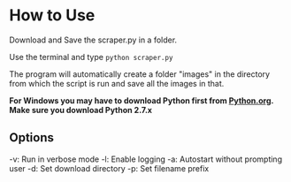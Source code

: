 # How to Use


Download and Save the scraper.py in a folder.

Use the terminal and type `python scraper.py`

The program will automatically create a folder "images" in the directory from which the script is run and save all the images in that.

**For Windows you may have to download Python first from [Python.org](http://python.org). Make sure you download Python 2.7.x**

## Options

-v: Run in verbose mode
-l: Enable logging
-a: Autostart without prompting user
-d: Set download directory
-p: Set filename prefix
